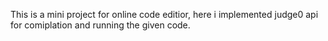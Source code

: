 This is a mini project for online code editior, here i implemented judge0 api for comiplation and running the given code.
